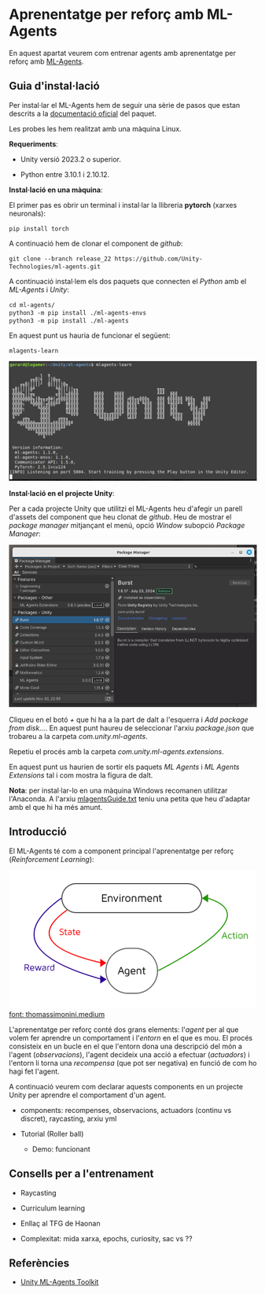 # Aprenentatge per reforç amb ML-Agents

En aquest apartat veurem com entrenar agents amb aprenentatge per reforç amb [ML-Agents](https://github.com/Unity-Technologies/ml-agents).

## Guia d'instal·lació

Per instal·lar el ML-Agents hem de seguir una sèrie de pasos que estan descrits a la [documentació oficial](https://github.com/Unity-Technologies/ml-agents/blob/develop/docs/Installation.md) del paquet.

Les probes les hem realitzat amb una màquina Linux.

**Requeriments**:

- Unity versió 2023.2 o superior.

- Python entre 3.10.1 i 2.10.12.

**Instal·lació en una màquina**:

El primer pas es obrir un terminal i instal·lar la llibreria **pytorch** (xarxes neuronals):

```
pip install torch
```

A continuació hem de clonar el component de *github*:

```
git clone --branch release_22 https://github.com/Unity-Technologies/ml-agents.git
```

A continuació instal·lem els dos paquets que connecten el *Python* amb el *ML-Agents* i *Unity*:

```
cd ml-agents/
python3 -m pip install ./ml-agents-envs
python3 -m pip install ./ml-agents
```

En aquest punt us hauria de funcionar el següent:

```
mlagents-learn
```

![captura](mlagents-learn.png)


**Instal·lació en el projecte Unity**:

Per a cada projecte Unity que utilitzi el ML-Agents heu d'afegir un parell d'assets del component que heu clonat de *github*. Heu de mostrar el *package manager* mitjançant el menú, opció *Window* subopció *Package Manager*:

![captura](package-manager.png)

Cliqueu en el botó *+* que hi ha a la part de dalt a l'esquerra i *Add package from disk...*. En aquest punt haureu de seleccionar l'arxiu *package.json* que trobareu a la carpeta *com.unity.ml-agents*.

Repetiu el procés amb la carpeta *com.unity.ml-agents.extensions*. 

En aquest punt us haurien de sortir els paquets *ML Agents* i *ML Agents Extensions* tal i com mostra la figura de dalt.

**Nota**: per instal·lar-lo en una màquina Windows recomanen utilitzar l'Anaconda. A l'arxiu [mlagentsGuide.txt](mlagentsGuide.txt) teniu una petita que heu d'adaptar amb el que hi ha més amunt.


## Introducció

El ML-Agents té com a component principal l'aprenentatge per reforç (*Reinforcement Learning*):

![esquema](rl.png)
[font: thomassimonini.medium](https://thomassimonini.medium.com/q-learning-lets-create-an-autonomous-taxi-part-2-2-8cbafa19d7f5)

L'aprenentatge per reforç conté dos grans elements: l'*agent* per al que volem fer aprendre un comportament i l'*entorn* en el que es mou. El procés consisteix en un bucle en el que l'entorn dona una descripció del món a l'agent (*observacions*), l'agent decideix una acció a efectuar (*actuadors*) i l'entorn li torna una *recompensa* (que pot ser negativa) en funció de com ho hagi fet l'agent.

A continuació veurem com declarar aquests components en un projecte Unity per aprendre el comportament d'un agent.

- components: recompenses, observacions, actuadors (continu vs discret), raycasting, arxiu yml

- Tutorial (Roller ball)
  - Demo: funcionant

## Consells per a l'entrenament

- Raycasting

- Curriculum learning

- Enllaç al TFG de Haonan

- Complexitat: mida xarxa, epochs, curiosity, sac vs ??

## Referències

- [Unity ML-Agents Toolkit](https://github.com/Unity-Technologies/ml-agents)
